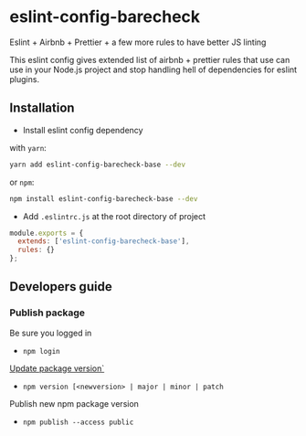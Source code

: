 # eslint-config-barecheck

Eslint + Airbnb + Prettier + a few more rules to have better JS linting

This eslint config gives extended list of airbnb + prettier rules that use can use in your Node.js project and stop handling hell of dependencies for eslint plugins.

## Installation

- Install eslint config dependency

with `yarn`:

```bash
yarn add eslint-config-barecheck-base --dev

```

or `npm`:

```bash
npm install eslint-config-barecheck-base --dev

```

- Add `.eslintrc.js` at the root directory of project

```js
module.exports = {
  extends: ['eslint-config-barecheck-base'],
  rules: {}
};
```

## Developers guide

### Publish package

Be sure you logged in

- `npm login`

[Update package version`](https://docs.npmjs.com/cli/v7/commands/npm-version)

- `npm version [<newversion> | major | minor | patch`

Publish new npm package version

- `npm publish --access public`

